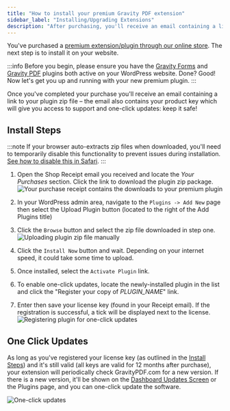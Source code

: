 ```yaml
---
title: "How to install your premium Gravity PDF extension"
sidebar_label: "Installing/Upgrading Extensions"
description: "After purchasing, you'll receive an email containing a link to your plugin zip file and your product key which is used for support and one-click updates."
---
```


You've purchased a [premium extension/plugin through our online store](https://gravitypdf.com/extension-shop/). The next step is to install it on your website.

:::info 
Before you begin, please ensure you have the <a href="https://rocketgenius.pxf.io/c/1211356/445235/7938" rel="sponsored">Gravity Forms</a> and [Gravity PDF](five-minute-install.md) plugins both active on your WordPress website. Done? Good! Now let's get you up and running with your new premium plugin.
:::

Once you've completed your purchase you'll receive an email containing a link to your plugin zip file – the email also contains your product key which will give you access to support and one-click updates: keep it safe!

## Install Steps 

:::note
If your browser auto-extracts zip files when downloaded, you'll need to temporarily disable this functionality to prevent issues during installation. [See how to disable this in Safari](http://apple.stackexchange.com/a/963).
:::

1.  Open the Shop Receipt email you received and locate the *Your Purchases* section. Click the link to download the plugin zip package.
    ![Your purchase receipt contains the downloads to your premium plugin](https://resources.gravitypdf.com/uploads/2017/06/receipt.png)

2.  In your WordPress admin area, navigate to the `Plugins -> Add New` page then select the Upload Plugin button (located to the right of the Add Plugins title)

3.  Click the `Browse` button and select the zip file downloaded in step one.
    ![Uploading plugin zip file manually](https://resources.gravitypdf.com/uploads/2017/06/manual-plugin-installation-premium.png)

4.  Click the `Install Now` button and wait. Depending on your internet speed, it could take some time to upload.

5.  Once installed, select the `Activate Plugin` link.

6.  To enable one-click updates, locate the newly-installed plugin in the list and click the "Register your copy of *PLUGIN\_NAME*" link.

7.  Enter then save your license key (found in your Receipt email). If the registration is successful, a tick will be displayed next to the license.
    ![Registering plugin for one-click updates](https://resources.gravitypdf.com/uploads/2017/06/plugin-licensing.png)

## One Click Updates 

As long as you've registered your license key (as outlined in the [Install Steps](#install-steps)) and it's still valid (all keys are valid for 12 months after purchase), your extension will periodically check GravityPDF.com for a new version. If there is a new version, it'll be shown on the [Dashboard Updates Screen](https://wordpress.org/support/article/dashboard-updates-screen/) or the Plugins page, and you can one-click update the software.

![One-click updates](https://resources.gravitypdf.com/uploads/2017/06/core-booster-update.png)
